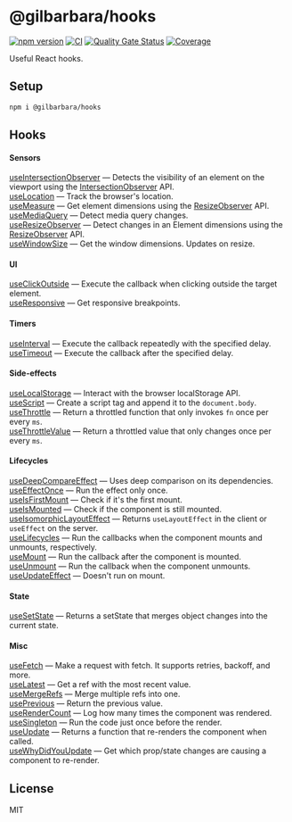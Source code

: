 # @gilbarbara/hooks

[![npm version](https://badge.fury.io/js/%40gilbarbara%2Fhooks.svg)](https://badge.fury.io/js/%40gilbarbara%2Fhooks) [![CI](https://github.com/gilbarbara/hooks/actions/workflows/main.yml/badge.svg)](https://github.com/gilbarbara/hooks/actions/workflows/main.yml) [![Quality Gate Status](https://sonarcloud.io/api/project_badges/measure?project=gilbarbara_hooks&metric=alert_status)](https://sonarcloud.io/summary/new_code?id=gilbarbara_hooks) [![Coverage](https://sonarcloud.io/api/project_badges/measure?project=gilbarbara_hooks&metric=coverage)](https://sonarcloud.io/summary/new_code?id=gilbarbara_hooks)

Useful React hooks.

## Setup

```bash
npm i @gilbarbara/hooks
```

## Hooks

#### Sensors

[useIntersectionObserver](docs/useIntersectionObserver.md) — Detects the visibility of an element on the viewport using the [IntersectionObserver](https://developer.mozilla.org/en-US/docs/Web/API/Intersection_Observer_API) API.  
[useLocation](docs/useLocation.md) — Track the browser's location.  
[useMeasure](docs/useMeasure.md) — Get element dimensions using the [ResizeObserver](https://developer.mozilla.org/en-US/docs/Web/API/ResizeObserver) API.  
[useMediaQuery](docs/useMediaQuery.md) — Detect media query changes.  
[useResizeObserver](docs/useResizeObserver.md) — Detect changes in an Element dimensions using the [ResizeObserver](https://developer.mozilla.org/en-US/docs/Web/API/ResizeObserver) API.  
[useWindowSize](docs/useWindowSize.md) — Get the window dimensions. Updates on resize.

#### UI

[useClickOutside](docs/useClickOutside.md) — Execute the callback when clicking outside the target element.  
[useResponsive](docs/useResponsive.md) — Get responsive breakpoints.

#### Timers

[useInterval](docs/useInterval.md) — Execute the callback repeatedly with the specified delay.  
[useTimeout](docs/useTimeout.md) — Execute the callback after the specified delay.

#### Side-effects

[useLocalStorage](docs/useLocalStorage.md) — Interact with the browser localStorage API.  
[useScript](docs/useScript.md) — Create a script tag and append it to the `document.body`.  
[useThrottle](docs/useThrottle.md) — Return a throttled function that only invokes `fn` once per every `ms`.  
[useThrottleValue](docs/useThrottleValue.md) — Return a throttled value that only changes once per every `ms`.  

#### Lifecycles

[useDeepCompareEffect](docs/useDeepCompareEffect.md) — Uses deep comparison on its dependencies.  
[useEffectOnce](docs/useEffectOnce.md) — Run the effect only once.  
[useIsFirstMount](docs/useIsFirstMount) — Check if it's the first mount.  
[useIsMounted](docs/useIsMounted.md) — Check if the component is still mounted.  
[useIsomorphicLayoutEffect](docs/useIsomorphicLayoutEffect.md) — Returns `useLayoutEffect` in the client or `useEffect` on the server.  
[useLifecycles](docs/useLifecycles.md) — Run the callbacks when the component mounts and unmounts, respectively.  
[useMount](docs/useMount.md) — Run the callback after the component is mounted.  
[useUnmount](docs/useUnmount.md) — Run the callback when the component unmounts.  
[useUpdateEffect](docs/useUpdateEffect.md) — Doesn't run on mount.  

#### State

[useSetState](docs/useSetState.md) — Returns a setState that merges object changes into the current state.

#### Misc

[useFetch](docs/useFetch.md) — Make a request with fetch. It supports retries, backoff, and more.  
[useLatest](docs/useLatest.md) — Get a ref with the most recent value.  
[useMergeRefs](docs/useMergeRefs.md) — Merge multiple refs into one.  
[usePrevious](docs/usePrevious.md) — Return the previous value.  
[useRenderCount](docs/useRenderCount.md) — Log how many times the component was rendered.  
[useSingleton](docs/useSingleton.md) — Run the code just once before the render.  
[useUpdate](docs/useUpdate.md) — Returns a function that re-renders the component when called.  
[useWhyDidYouUpdate](docs/useWhyDidYouUpdate.md) — Get which prop/state changes are causing a component to re-render.

## License

MIT
